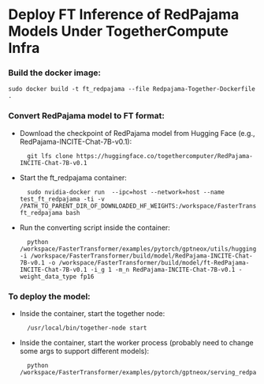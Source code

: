 # Deploy FT Inference of RedPajama Models Under TogetherCompute Infra

### Build the docker image:

    sudo docker build -t ft_redpajama --file Redpajama-Together-Dockerfile .

### Convert RedPajama model to FT format:

- Download the checkpoint of RedPajama model from Hugging Face (e.g., RedPajama-INCITE-Chat-7B-v0.1):


        git lfs clone https://huggingface.co/togethercomputer/RedPajama-INCITE-Chat-7B-v0.1


- Start the ft_redpajama container:


        sudo nvidia-docker run  --ipc=host --network=host --name test_ft_redpajama -ti -v /PATH_TO_PARENT_DIR_OF_DOWNLOADED_HF_WEIGHTS:/workspace/FasterTransformer/build/model ft_redpajama bash


- Run the converting script inside the container:


        python /workspace/FasterTransformer/examples/pytorch/gptneox/utils/huggingface_gptneox_convert.py -i /workspace/FasterTransformer/build/model/RedPajama-INCITE-Chat-7B-v0.1 -o /workspace/FasterTransformer/build/model/ft-RedPajama-INCITE-Chat-7B-v0.1 -i_g 1 -m_n RedPajama-INCITE-Chat-7B-v0.1 -weight_data_type fp16


### To deploy the model:


- Inside the container, start the together node:

        /usr/local/bin/together-node start


- Inside the container, start the worker process (probably need to change some args to support different models):


        python /workspace/FasterTransformer/examples/pytorch/gptneox/serving_redpajama_single_gpu.py